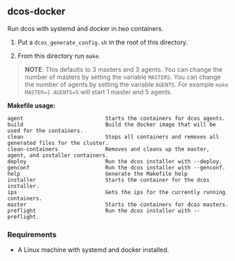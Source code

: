 ## dcos-docker

Run dcos with systemd and docker in two containers.

1. Put a `dcos_generate_config.sh` in the root of this directory.

2. From this directory run `make`.

> **NOTE**: This defaults to 3 masters and 3 agents.
> You can change the number of masters by setting the variable `MASTERS`.
> You can change the number of agents by setting the variable `AGENTS`.
> For example `make MASTER=1 AGENTS=5` will start 1 master and 5 agents.

**Makefile usage:**

```console
agent                          Starts the containers for dcos agents.
build                          Build the docker image that will be used for the containers.
clean                          Stops all containers and removes all generated files for the cluster.
clean-containers               Removes and cleans up the master, agent, and installer containers.
deploy                         Run the dcos installer with --deploy.
genconf                        Run the dcos installer with --genconf.
help                           Generate the Makefile help
installer                      Starts the container for the dcos installer.
ips                            Gets the ips for the currently running containers.
master                         Starts the containers for dcos masters.
preflight                      Run the dcos installer with --preflight.
```

### Requirements

- A Linux machine with systemd and docker installed.
